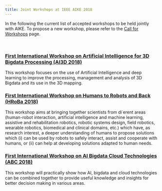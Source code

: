 ```yaml
---
title: Joint Workshops at IEEE AIKE 2018
---
```


In the following the current list of accepted workshops to be held jointly with AIKE.
To propose a new workshop, please refer to the [Call for Workshops](http://www.ieee-aike.org/2018/workshops#call) page.

<br/>

### [First International Workshop on Artificial Intelligence for 3D Bigdata Processing (AI3D 2018)](https://sites.google.com/site/ai3dbigdataprocessing)
This workshop focuses on the use of Artificial Intelligence and deep learning to improve the processing, management and analysis of 3D Bigdata and its use in the 3D mapping.

### [First International Workshop on Humans to Robots and Back (HRoBa 2018)](https://hroba.github.io/CfP.pdf)
This workshop aims at bringing together scientists from di˙erent areas (human-robot interaction, artificial intelligence and machine learning, assistive and rehabilitation robotics, robotic systems design, field robotics, wearable robotics, biomedical and clinical domains, etc.) which have, as research interest, a deeper understanding of humans to propose solutions which (i)	can be used by robots to safely interact, assist and cooperate with humans, or (ii)	can help at developing solutions adapted to human needs.

### [First International Workshop on AI Bigdata Cloud Technologies (ABC 2018)](http://dblab.dankook.ac.kr/abc2018/)
This workshop will practically show how AI, bigdata and cloud technologies can be combined
together to provide useful knowledge and insights for better decision making in various areas.
